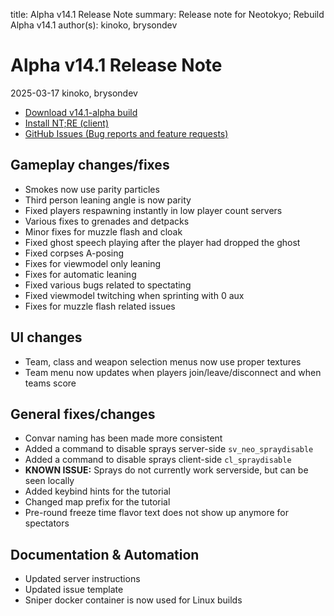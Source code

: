 title: Alpha v14.1 Release Note
summary: Release note for Neotokyo; Rebuild Alpha v14.1
author(s): kinoko, brysondev

# Alpha v14.1 Release Note
2025-03-17 kinoko, brysondev

* [Download v14.1-alpha build](https://github.com/NeotokyoRebuild/neo/releases/tag/v14.1-alpha)
* [Install NT;RE (client)](/guide/install/)
* [GitHub Issues (Bug reports and feature requests)](https://github.com/NeotokyoRebuild/neo/issues)

## Gameplay changes/fixes

* Smokes now use parity particles
* Third person leaning angle is now parity
* Fixed players respawning instantly in low player count servers
* Various fixes to grenades and detpacks
* Minor fixes for muzzle flash and cloak
* Fixed ghost speech playing after the player had dropped the ghost
* Fixed corpses A-posing
* Fixes for viewmodel only leaning
* Fixes for automatic leaning
* Fixed various bugs related to spectating
* Fixed viewmodel twitching when sprinting with 0 aux
* Fixes for muzzle flash related issues

## UI changes

* Team, class and weapon selection menus now use proper textures
* Team menu now updates when players join/leave/disconnect and when teams score

## General fixes/changes

* Convar naming has been made more consistent
* Added a command to disable sprays server-side `sv_neo_spraydisable`
* Added a command to disable sprays client-side `cl_spraydisable`
* **KNOWN ISSUE:** Sprays do not currently work serverside, but can be seen locally
* Added keybind hints for the tutorial
* Changed map prefix for the tutorial
* Pre-round freeze time flavor text does not show up anymore for spectators

## Documentation & Automation

* Updated server instructions
* Updated issue template 
* Sniper docker container is now used for Linux builds

